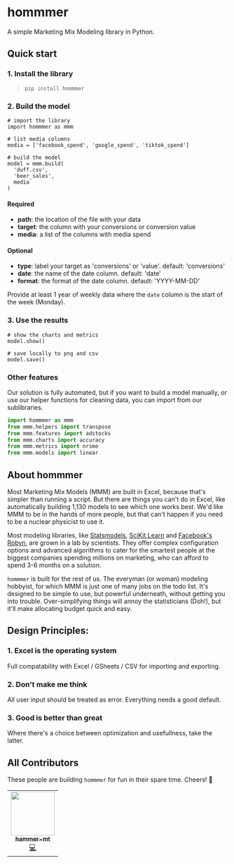 # hommmer

A simple Marketing Mix Modeling library in Python.

## Quick start

### 1. Install the library

> `pip install hommmer`

### 2. Build the model

```
# import the library
import hommmer as mmm

# list media columns
media = ['facebook_spend', 'google_spend', 'tiktok_spend']

# build the model
model = mmm.build(
  'duff.csv',
  'beer_sales',
  media
)
```

#### Required

- **path**: the location of the file with your data
- **target**: the column with your conversions or conversion value
- **media**: a list of the columns with media spend

#### Optional

- **type**: label your target as 'conversions' or 'value'. default: 'conversions'
- **date**: the name of the date column. default: 'date'
- **format**: the format of the date column. default: 'YYYY-MM-DD'

Provide at least 1 year of weekly data where the `date` column is the start of the week (Monday).

### 3. Use the results

```
# show the charts and metrics
model.show()

# save locally to png and csv
model.save()
```

### Other features

Our solution is fully automated, but if you want to build a model manually, or use our helper functions for cleaning data, you can import from our sublibraries.

```python
import hommmer as mmm
from mmm.helpers import transpose
from mmm.features import adstocks
from mmm.charts import accuracy
from mmm.metrics import nrsme
from mmm.models import linear
```

## About hommmer

Most Marketing Mix Models (MMM) are built in Excel, because that's simpler than running a script. But there are things you can't do in Excel, like automatically building 1,130 models to see which one works best. We'd like MMM to be in the hands of more people, but that can't happen if you need to be a nuclear physicist to use it.

Most modeling libraries, like [Statsmodels](https://www.statsmodels.org/stable/index.html), [SciKit Learn](https://scikit-learn.org/stable/) and [Facebook's Robyn](https://facebookexperimental.github.io/Robyn/), are grown in a lab by scientists. They offer complex configuration options and advanced algorithms to cater for the smartest people at the biggest companies spending millions on marketing, who can afford to spend 3-6 months on a solution.

`hommmer` is built for the rest of us. The everyman (or woman) modeling hobbyist, for which MMM is just one of many jobs on the todo list. It's designed to be simple to use, but powerful underneath, without getting you into trouble. Over-simplifying things will annoy the statisticians (Doh!), but it'll make allocating budget quick and easy.

## Design Principles:

### 1. Excel is the operating system

Full compatability with Excel / GSheets / CSV for importing and exporting.

### 2. Don't make me think

All user input should be treated as error. Everything needs a good default.

### 3. Good is better than great

Where there's a choice between optimization and usefullness, take the latter.

## All Contributors

These people are building `hommmer` for fun in their spare time. Cheers! 🍻

<!-- ALL-CONTRIBUTORS-LIST:START - Do not remove or modify this section -->
<!-- prettier-ignore-start -->
<!-- markdownlint-disable -->
<table>
  <tr>
    <td align="center"><a href="https://twitter.com/hammer_mt"><img src="https://avatars.githubusercontent.com/u/5264596?s=96&v=4" width="100px;" alt=""/><br /><sub><b>hammer-mt</b></sub></a><br /><a href="https://github.com/hammer-mt/hommmer/commits?author=hammer-mt" title="Code">💻</a></td>
    
  </tr>
</table>

<!-- markdownlint-restore -->
<!-- prettier-ignore-end -->

<!-- ALL-CONTRIBUTORS-LIST:END -->
